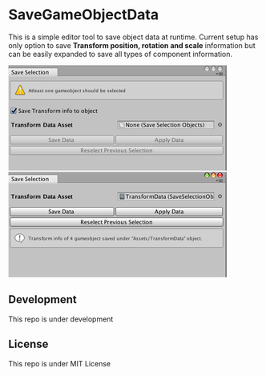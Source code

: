# SaveGameObjectData
This is a simple editor tool to save object data at runtime. Current setup has only option to save **Transform position, rotation and scale** information but can be easily expanded to save all types of component information.

![Screenshot_1](src/Editor_screenshot_2.png)![Screenshot_1](src/Editor_screenshot_1.png)
## Development

This repo is under development

## License
This repo is under MIT License
